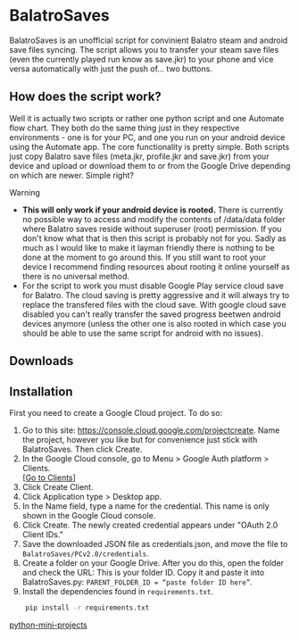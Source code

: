 # BalatroSaves

BalatroSaves is an unofficial script for convinient Balatro steam and android save files syncing. The script allows you to transfer your steam save files (even the currently played run know as save.jkr) to your phone and vice versa automatically with just the push of... two buttons.

## How does the script work?

Well it is actually two scripts or rather one python script and one Automate flow chart. They both do the same thing just in they respective environments - one is for your PC, and one you run on your android device using the Automate app.
The core functionality is pretty simple. Both scripts just copy Balatro save files (meta.jkr, profile.jkr and save.jkr) from your device and upload or download them to or from the Google Drive depending on which are newer. Simple right?

> [!WARNING]
> * **This will only work if your android device is rooted.** There is currently no possible way to access and modify the contents of /data/data folder where Balatro saves reside without superuser (root) permission. If you don't know what that is then this script is probably not for you. Sadly as much as I would like to make it layman friendly there is nothing to be done at the moment to go around this. If you still want to root your device I recommend finding resources about rooting it online yourself as there is no universal method.
> * For the script to work you must disable Google Play service cloud save for Balatro. The cloud saving is pretty aggressive and it will always try to replace the transfered files with the cloud save. With google cloud save disabled you can't really transfer the saved progress beetwen android devices anymore (unless the other one is also rooted in which case you should be able to use the same script for android with no issues).

## Downloads



## Installation

First you need to create a Google Cloud project. To do so:
1. Go to this site: https://console.cloud.google.com/projectcreate. Name the project, however you like but for convenience just stick with BalatroSaves. Then click Create.
2. In the Google Cloud console, go to Menu > Google Auth platform > Clients. <br />[[Go to Clients](https://console.cloud.google.com/auth/clients)]
3. Click Create Client.
4. Click Application type > Desktop app.
5. In the Name field, type a name for the credential. This name is only shown in the Google Cloud console.
6. Click Create. The newly created credential appears under "OAuth 2.0 Client IDs."
7. Save the downloaded JSON file as credentials.json, and move the file to `BalatroSaves/PCv2.0/credentials`.
8. Create a folder on your Google Drive. After you do this, open the folder and check the URL: 
This is your folder ID. Copy it and paste it into BalatroSaves.py: `PARENT_FOLDER_ID = “paste folder ID here”`.
9. Install the dependencies found in `requirements.txt`.
    
```bash
    pip install -r requirements.txt
 ```

[python-mini-projects](https://github.com/Python-World/python-mini-projects)
